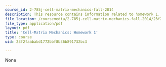 ```yaml
---
course_id: 2-785j-cell-matrix-mechanics-fall-2014
description: This resource contains information related to homework 1.
file_location: /coursemedia/2-785j-cell-matrix-mechanics-fall-2014/23f2faababd1772bbf8b36b891732bc3_MIT2_785JF14_Homework_1.pdf
file_type: application/pdf
layout: pdf
title: 'Cell-Matrix Mechanics: Homework 1'
type: course
uid: 23f2faababd1772bbf8b36b891732bc3

---
```

None
